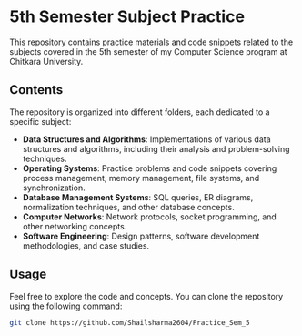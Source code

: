 # 5th Semester Subject Practice

This repository contains practice materials and code snippets related to the subjects covered in the 5th semester of my Computer Science program at Chitkara University.

## Contents

The repository is organized into different folders, each dedicated to a specific subject:

- **Data Structures and Algorithms**: Implementations of various data structures and algorithms, including their analysis and problem-solving techniques.
- **Operating Systems**: Practice problems and code snippets covering process management, memory management, file systems, and synchronization.
- **Database Management Systems**: SQL queries, ER diagrams, normalization techniques, and other database concepts.
- **Computer Networks**: Network protocols, socket programming, and other networking concepts.
- **Software Engineering**: Design patterns, software development methodologies, and case studies.

## Usage

Feel free to explore the code and concepts. You can clone the repository using the following command:

```bash
git clone https://github.com/Shailsharma2604/Practice_Sem_5
